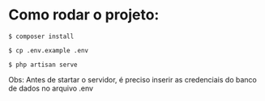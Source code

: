 # Como rodar o projeto:
```
$ composer install
```
```
$ cp .env.example .env
```

```
$ php artisan serve
```

Obs: Antes de startar o servidor, é preciso inserir as credenciais do banco de dados no arquivo .env